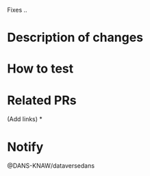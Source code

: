 Fixes ..

# Description of changes


# How to test


# Related PRs
(Add links)
*

# Notify
@DANS-KNAW/dataversedans
